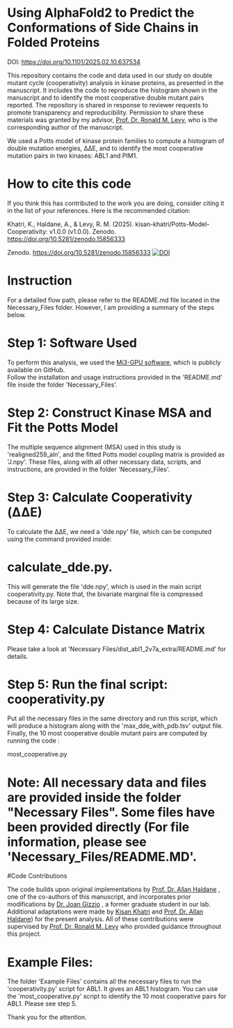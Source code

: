 # Using AlphaFold2 to Predict the Conformations of Side Chains in Folded Proteins
DOI: https://doi.org/10.1101/2025.02.10.637534

This repository contains the code and data used in our study on double mutant cycle (cooperativity) analysis in kinase proteins, as presented in the manuscript. It includes the code to reproduce the histogram shown in the manuscript and to identify the most cooperative double mutant pairs reported. The repository is shared in response to reviewer requests to promote transparency and reproducibility. Permission to share these materials was granted by my advisor, [Prof. Dr. Ronald M. Levy](https://scholar.google.com/citations?user=6CQ_uloAAAAJ&hl=en), who is the corresponding author of the manuscript.

We used a Potts model of kinase protein families to compute a histogram of double mutation energies, ΔΔE, and to identify the most cooperative mutation pairs in two kinases: ABL1 and PIM1.

# How to cite this code
If you think this has contributed to the work you are doing, consider citing it in the list of your references. Here is the recommended citation:

Khatri, K., Haldane, A., & Levy, R. M. (2025). kisan-khatri/Potts-Model-Cooperativity: v1.0.0 (v1.0.0). Zenodo. https://doi.org/10.5281/zenodo.15856333

Zenodo. https://doi.org/10.5281/zenodo.15856333
[![DOI](https://zenodo.org/badge/DOI/10.5281/zenodo.15856333.svg)](https://doi.org/10.5281/zenodo.15856333)
# Instruction

For a detailed flow path, please refer to the README.md file located in the Necessary_Files folder. However, I am providing a summary of the steps below.
# Step 1: Software Used
To perform this analysis, we used the [Mi3-GPU software](https://github.com/ahaldane/Mi3-GPU), which is publicly available on GitHub.  
Follow the installation and usage instructions provided in the 'README.md' file inside the folder 'Necessary_Files'.
# Step 2: Construct Kinase MSA and Fit the Potts Model
The multiple sequence alignment (MSA) used in this study is 'realigned259_aln', and the fitted Potts model coupling matrix is provided as 'J.npy'. These files, along with all other necessary data, scripts, and instructions, are provided in the folder 'Necessary_Files'.  
# Step 3: Calculate Cooperativity (ΔΔE)
To calculate the ΔΔE, we need a 'dde.npy' file, which can be computed using the command provided inside:
# calculate_dde.py. 
This will generate the file 'dde.npy', which is used in the main script cooperativity.py. Note that, the bivariate marginal file is compressed because of its large size.
# Step 4: Calculate Distance Matrix
Please take a look at 'Necessary Files/dist_abl1_2v7a_extra/README.md'  for details.
# Step 5: Run the final script: cooperativity.py
Put all the necessary files in the same directory and run this script, which will produce a histogram along with the 'max_dde_with_pdb.tsv' output file. Finally, the 10 most cooperative double mutant pairs are computed by running the code :

most_cooperative.py
# Note: All necessary data and files are provided inside the folder "Necessary Files". Some files have been provided directly (For file information, please see 'Necessary_Files/README.MD'.


#Code Contributions

The code builds upon original implementations by [Prof. Dr. Allan Haldane](https://scholar.google.com/citations?user=2MBqxWYAAAAJ&hl=en) , one of the co-authors of this manuscript, and incorporates prior modifications by [Dr. Joan Gizzio](https://scholar.google.com/citations?user=D5H_bWEAAAAJ&hl=en) , a former graduate student in our lab. Additional adaptations were made by [Kisan Khatri](https://scholar.google.com/citations?user=IXMrAFsAAAAJ&hl=en) and [Prof. Dr. Allan Haldane](https://scholar.google.com/citations?user=2MBqxWYAAAAJ&hl=en)) for the present analysis. All of these contributions were supervised by [Prof. Dr. Ronald M. Levy](https://scholar.google.com/citations?user=6CQ_uloAAAAJ&hl=en) who provided guidance throughout this project.

# Example Files:
The folder 'Example Files' contains all the necessary files to run the 'cooperativity.py' script for ABL1. It gives an ABL1 histogram. You can use the 'most_cooperative.py' script to identify the 10 most cooperative pairs for ABL1. Please see step 5.

Thank you for the attention.

